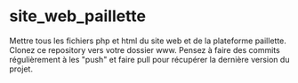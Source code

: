 # site_web_paillette
Mettre tous les fichiers php et html du site web et de la plateforme paillette. Clonez ce repository vers votre dossier www. Pensez à faire des commits régulièrement à les "push" et faire pull pour récupérer la dernière version du projet.
